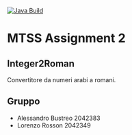[![Java Build](https://github.com/bustre/MTSS-Assignment-2-/badge.svg)](https://github.com/bustre/MTSS-Assignment-2-/actions/workflows/build.yml)

# MTSS Assignment 2

## Integer2Roman

Convertitore da numeri arabi a romani.


## Gruppo

- Alessandro Bustreo 2042383
- Lorenzo Rosson 2042349
